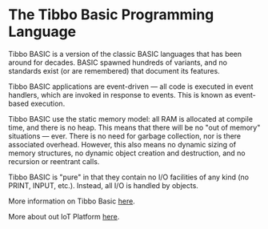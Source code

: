 # The Tibbo Basic Programming Language

Tibbo BASIC is a version of the classic BASIC languages that has been around for decades. BASIC spawned hundreds of variants, and no standards exist (or are remembered) that document its features.

Tibbo BASIC applications are event-driven — all code is executed in event handlers, which are invoked in response to events. This is known as event-based execution.

Tibbo BASIC use the static memory model: all RAM is allocated at compile time, and there is no heap. This means that there will be no "out of memory" situations — ever. There is no need for garbage collection, nor is there associated overhead. However, this also means no dynamic sizing of memory structures, no dynamic object creation and destruction, and no recursion or reentrant calls.

Tibbo BASIC is "pure" in that they contain no I/O facilities of any kind (no PRINT, INPUT, etc.). Instead, all I/O is handled by objects.

More information on Tibbo Basic [here](https://docs.tibbo.com/taiko/lang).

More about out IoT Platform [here](https://tibbo.com).

